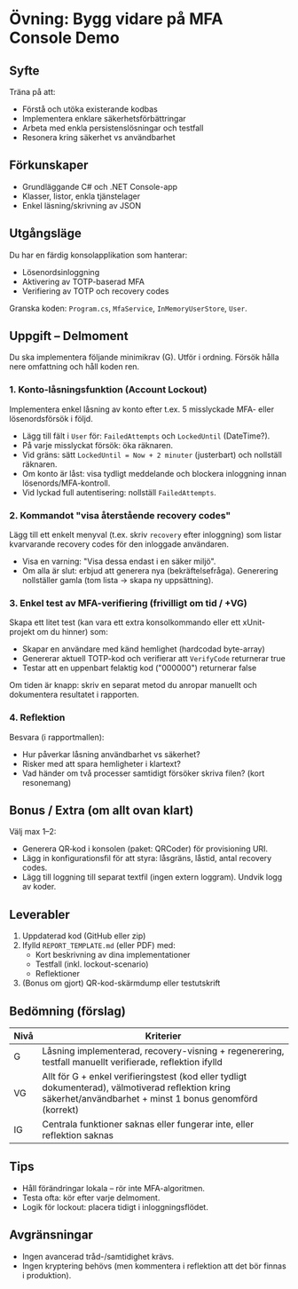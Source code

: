# Övning: Bygg vidare på MFA Console Demo 

## Syfte
Träna på att:
- Förstå och utöka existerande kodbas
- Implementera enklare säkerhetsförbättringar
- Arbeta med enkla persistenslösningar och testfall
- Resonera kring säkerhet vs användbarhet

## Förkunskaper
- Grundläggande C# och .NET Console-app
- Klasser, listor, enkla tjänstelager
- Enkel läsning/skrivning av JSON

## Utgångsläge
Du har en färdig konsolapplikation som hanterar:
- Lösenordsinloggning
- Aktivering av TOTP-baserad MFA
- Verifiering av TOTP och recovery codes

Granska koden: `Program.cs`, `MfaService`, `InMemoryUserStore`, `User`.

## Uppgift – Delmoment
Du ska implementera följande minimikrav (G). Utför i ordning. Försök hålla nere omfattning och håll koden ren.

### 1. Konto‑låsningsfunktion (Account Lockout)
Implementera enkel låsning av konto efter t.ex. 5 misslyckade MFA- eller lösenordsförsök i följd.
- Lägg till fält i `User` för: `FailedAttempts` och `LockedUntil` (DateTime?).
- På varje misslyckat försök: öka räknaren.
- Vid gräns: sätt `LockedUntil = Now + 2 minuter` (justerbart) och nollställ räknaren.
- Om konto är låst: visa tydligt meddelande och blockera inloggning innan lösenords/MFA-kontroll.
- Vid lyckad full autentisering: nollställ `FailedAttempts`.


### 2. Kommandot "visa återstående recovery codes"
Lägg till ett enkelt menyval (t.ex. skriv `recovery` efter inloggning) som listar kvarvarande recovery codes för den inloggade användaren.
- Visa en varning: "Visa dessa endast i en säker miljö".
- Om alla är slut: erbjud att generera nya (bekräftelsefråga). Generering nollställer gamla (tom lista → skapa ny uppsättning).

### 3. Enkel test av MFA-verifiering (frivilligt om tid / +VG)
Skapa ett litet test (kan vara ett extra konsolkommando eller ett xUnit-projekt om du hinner) som:
- Skapar en användare med känd hemlighet (hardcodad byte-array)
- Genererar aktuell TOTP-kod och verifierar att `VerifyCode` returnerar true
- Testar att en uppenbart felaktig kod ("000000") returnerar false

Om tiden är knapp: skriv en separat metod du anropar manuellt och dokumentera resultatet i rapporten.

### 4. Reflektion
Besvara (i rapportmallen):
- Hur påverkar låsning användbarhet vs säkerhet?
- Risker med att spara hemligheter i klartext?
- Vad händer om två processer samtidigt försöker skriva filen? (kort resonemang)

## Bonus / Extra (om allt ovan klart)
Välj max 1–2:
- Generera QR‑kod i konsolen (paket: QRCoder) för provisioning URI.
- Lägg in konfigurationsfil för att styra: låsgräns, låstid, antal recovery codes.
- Lägg till loggning till separat textfil (ingen extern loggram). Undvik logg av koder.

## Leverabler
1. Uppdaterad kod (GitHub eller zip)
2. Ifylld `REPORT_TEMPLATE.md` (eller PDF) med:
   - Kort beskrivning av dina implementationer
   - Testfall (inkl. lockout-scenario)
   - Reflektioner
3. (Bonus om gjort) QR-kod-skärmdump eller testutskrift

## Bedömning (förslag)
| Nivå | Kriterier |
|------|-----------|
| G | Låsning implementerad, recovery-visning + regenerering, testfall manuellt verifierade, reflektion ifylld |
| VG | Allt för G + enkel verifieringstest (kod eller tydligt dokumenterad), välmotiverad reflektion kring säkerhet/användbarhet + minst 1 bonus genomförd (korrekt) |
| IG | Centrala funktioner saknas eller fungerar inte, eller reflektion saknas |

## Tips
- Håll förändringar lokala – rör inte MFA-algoritmen.
- Testa ofta: kör efter varje delmoment.
- Logik för lockout: placera tidigt i inloggningsflödet.

## Avgränsningar
- Ingen avancerad tråd-/samtidighet krävs.
- Ingen kryptering behövs (men kommentera i reflektion att det bör finnas i produktion).